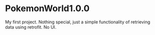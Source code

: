 # PokemonWorld1.0.0
My first project. Nothing special, just a simple functionality of retrieving data using retrofit. No UI.
